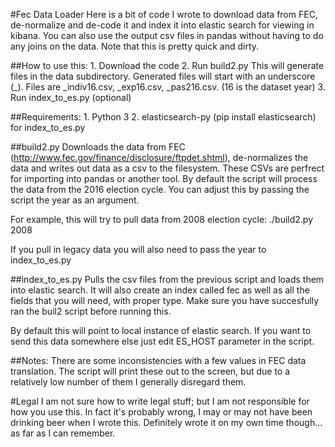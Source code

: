 #Fec Data Loader
Here is a bit of code I wrote to download data from FEC, de-normalize and de-code it and index it into elastic search for viewing in kibana. 
You can also use the output csv files in pandas without having to do any joins on the data. Note that this is pretty quick and dirty. 
 
##How to use this:
     1. Download the code
     2. Run build2.py
        This will generate files in the data subdirectory. Generated files will start with an underscore (_). Files are
        _indiv16.csv, _exp16.csv, _pas216.csv. (16 is the dataset year)
     3. Run index_to_es.py (optional)

##Requirements: 
    1. Python 3
    2. elasticsearch-py (pip install elasticsearch) for index_to_es.py
    

##build2.py
Downloads the data from FEC (http://www.fec.gov/finance/disclosure/ftpdet.shtml), de-normalizes the data and writes out data as a csv to the filesystem. These CSVs are perfrect for importing into pandas or another tool. 
By default the script will process the data from the 2016 election cycle. You can adjust this by passing the script the year as an argument. 

For example, this will try to pull data from 2008 election cycle:
./build2.py 2008 

If you pull in legacy data you will also need to pass the year to index_to_es.py


##index_to_es.py
Pulls the csv files from the previous script and loads them into elastic search. It will also create an index called fec as well as all the fields that you will need, with proper type.
Make sure you have succesfully ran the buil2 script before running this.  

 By default this will point to local instance of elastic search. If you want to send this data somewhere else just edit ES_HOST parameter in the script.

##Notes:
There are some inconsistencies with a few values in FEC data translation. The script will print these out to the screen, but due to a relatively low number of them I generally disregard them.
 
 #Legal
 I am not sure how to write legal stuff; but I am not responsible for how you use this. In fact it's probably wrong, I may or may not have been drinking beer when I wrote this. 
 Definitely wrote it on my own time though... as far as I can remember. 